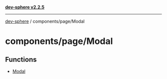 [**dev-sphere v2.2.5**](../../../README.md)

***

[dev-sphere](../../../modules.md) / components/page/Modal

# components/page/Modal

## Functions

- [Modal](functions/Modal.md)
